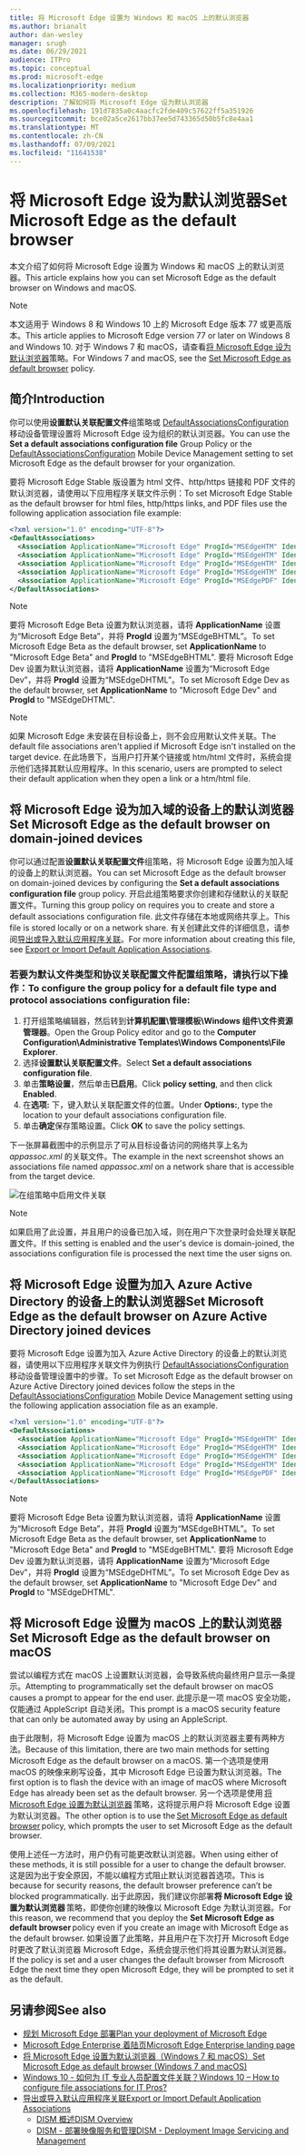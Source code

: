 ```yaml
---
title: 将 Microsoft Edge 设置为 Windows 和 macOS 上的默认浏览器
ms.author: brianalt
author: dan-wesley
manager: srugh
ms.date: 06/29/2021
audience: ITPro
ms.topic: conceptual
ms.prod: microsoft-edge
ms.localizationpriority: medium
ms.collection: M365-modern-desktop
description: 了解如何将 Microsoft Edge 设为默认浏览器
ms.openlocfilehash: 191d7835a0c4aacfc2fde409c57622ff5a351926
ms.sourcegitcommit: bce02a5ce2617bb37ee5d743365d50b5fc8e4aa1
ms.translationtype: MT
ms.contentlocale: zh-CN
ms.lasthandoff: 07/09/2021
ms.locfileid: "11641538"
---
```

# <a name="set-microsoft-edge-as-the-default-browser"></a><span data-ttu-id="91edd-103">将 Microsoft Edge 设为默认浏览器</span><span class="sxs-lookup"><span data-stu-id="91edd-103">Set Microsoft Edge as the default browser</span></span>

<span data-ttu-id="91edd-104">本文介绍了如何将 Microsoft Edge 设置为 Windows 和 macOS 上的默认浏览器。</span><span class="sxs-lookup"><span data-stu-id="91edd-104">This article explains how you can set Microsoft Edge as the default browser on Windows and macOS.</span></span>

> [!NOTE]
> <span data-ttu-id="91edd-105">本文适用于 Windows 8 和 Windows 10 上的 Microsoft Edge 版本 77 或更高版本。</span><span class="sxs-lookup"><span data-stu-id="91edd-105">This article applies to Microsoft Edge version 77 or later on Windows 8 and Windows 10.</span></span> <span data-ttu-id="91edd-106">对于 Windows 7 和 macOS，请查看[将 Microsoft Edge 设为默认浏览器](./microsoft-edge-policies.md#defaultbrowsersettingenabled)策略。</span><span class="sxs-lookup"><span data-stu-id="91edd-106">For Windows 7 and macOS, see the [Set Microsoft Edge as default browser](./microsoft-edge-policies.md#defaultbrowsersettingenabled) policy.</span></span>

## <a name="introduction"></a><span data-ttu-id="91edd-107">简介</span><span class="sxs-lookup"><span data-stu-id="91edd-107">Introduction</span></span>

<span data-ttu-id="91edd-108">你可以使用**设置默认关联配置文件**组策略或 [DefaultAssociationsConfiguration](/windows/client-management/mdm/policy-csp-applicationdefaults#applicationdefaults-defaultassociationsconfiguration) 移动设备管理设置将 Microsoft Edge 设为组织的默认浏览器。</span><span class="sxs-lookup"><span data-stu-id="91edd-108">You can use the **Set a default associations configuration file** Group Policy or the [DefaultAssociationsConfiguration](/windows/client-management/mdm/policy-csp-applicationdefaults#applicationdefaults-defaultassociationsconfiguration) Mobile Device Management setting to set Microsoft Edge as the default browser for your organization.</span></span>

<span data-ttu-id="91edd-109">要将 Microsoft Edge Stable 版设置为 html 文件、http/https 链接和 PDF 文件的默认浏览器，请使用以下应用程序关联文件示例：</span><span class="sxs-lookup"><span data-stu-id="91edd-109">To set Microsoft Edge Stable as the default browser for html files, http/https links, and PDF files use the following application association file example:</span></span>

```xml
<?xml version="1.0" encoding="UTF-8"?>
<DefaultAssociations> 
  <Association ApplicationName="Microsoft Edge" ProgId="MSEdgeHTM" Identifier=".html"/>
  <Association ApplicationName="Microsoft Edge" ProgId="MSEdgeHTM" Identifier=".htm"/>
  <Association ApplicationName="Microsoft Edge" ProgId="MSEdgeHTM" Identifier="http"/>
  <Association ApplicationName="Microsoft Edge" ProgId="MSEdgeHTM" Identifier="https"/>  
  <Association ApplicationName="Microsoft Edge" ProgId="MSEdgePDF" Identifier=".pdf"/>
</DefaultAssociations>
```

> [!NOTE]
> <span data-ttu-id="91edd-110">要将 Microsoft Edge Beta 设置为默认浏览器，请将 **ApplicationName** 设置为“Microsoft Edge Beta”，并将 **ProgId** 设置为“MSEdgeBHTML”。</span><span class="sxs-lookup"><span data-stu-id="91edd-110">To set Microsoft Edge Beta as the default browser, set **ApplicationName** to "Microsoft Edge Beta" and **ProgId** to "MSEdgeBHTML".</span></span> <span data-ttu-id="91edd-111">要将 Microsoft Edge Dev 设置为默认浏览器，请将 **ApplicationName** 设置为“Microsoft Edge Dev”，并将 **ProgId** 设置为“MSEdgeDHTML”。</span><span class="sxs-lookup"><span data-stu-id="91edd-111">To set Microsoft Edge Dev as the default browser, set **ApplicationName** to "Microsoft Edge Dev" and **ProgId** to "MSEdgeDHTML".</span></span>


> [!NOTE]
> <span data-ttu-id="91edd-112">如果 Microsoft Edge 未安装在目标设备上，则不会应用默认文件关联。</span><span class="sxs-lookup"><span data-stu-id="91edd-112">The default file associations aren't applied if Microsoft Edge isn't installed on the target device.</span></span> <span data-ttu-id="91edd-113">在此场景下，当用户打开某个链接或 htm/html 文件时，系统会提示他们选择其默认应用程序。</span><span class="sxs-lookup"><span data-stu-id="91edd-113">In this scenario, users are prompted to select their default application when they open a link or a htm/html file.</span></span>

## <a name="set-microsoft-edge-as-the-default-browser-on-domain-joined-devices"></a><span data-ttu-id="91edd-114">将 Microsoft Edge 设为加入域的设备上的默认浏览器</span><span class="sxs-lookup"><span data-stu-id="91edd-114">Set Microsoft Edge as the default browser on domain-joined devices</span></span>

<span data-ttu-id="91edd-115">你可以通过配置**设置默认关联配置文件**组策略，将 Microsoft Edge 设置为加入域的设备上的默认浏览器。</span><span class="sxs-lookup"><span data-stu-id="91edd-115">You can set Microsoft Edge as the default browser on domain-joined devices by configuring the **Set a default associations configuration file** group policy.</span></span> <span data-ttu-id="91edd-116">开启此组策略要求你创建和存储默认的关联配置文件。</span><span class="sxs-lookup"><span data-stu-id="91edd-116">Turning this group policy on requires you to create and store a default associations configuration file.</span></span> <span data-ttu-id="91edd-117">此文件存储在本地或网络共享上。</span><span class="sxs-lookup"><span data-stu-id="91edd-117">This file is stored locally or on a network share.</span></span> <span data-ttu-id="91edd-118">有关创建此文件的详细信息，请参阅[导出或导入默认应用程序关联](/windows-hardware/manufacture/desktop/export-or-import-default-application-associations)。</span><span class="sxs-lookup"><span data-stu-id="91edd-118">For more information about creating this file, see [Export or Import Default Application Associations](/windows-hardware/manufacture/desktop/export-or-import-default-application-associations).</span></span>

### <a name="to-configure-the-group-policy-for-a-default-file-type-and-protocol-associations-configuration-file"></a><span data-ttu-id="91edd-119">若要为默认文件类型和协议关联配置文件配置组策略，请执行以下操作：</span><span class="sxs-lookup"><span data-stu-id="91edd-119">To configure the group policy for a default file type and protocol associations configuration file:</span></span>

1. <span data-ttu-id="91edd-120">打开组策略编辑器，然后转到**计算机配置\管理模板\Windows 组件\文件资源管理器**。</span><span class="sxs-lookup"><span data-stu-id="91edd-120">Open the Group Policy editor and go to the **Computer Configuration\Administrative Templates\Windows Components\File Explorer**.</span></span>
2. <span data-ttu-id="91edd-121">选择**设置默认关联配置文件**。</span><span class="sxs-lookup"><span data-stu-id="91edd-121">Select **Set a default associations configuration file**.</span></span>
3. <span data-ttu-id="91edd-122">单击**策略设置**，然后单击**已启用**。</span><span class="sxs-lookup"><span data-stu-id="91edd-122">Click **policy setting**, and then click **Enabled**.</span></span>
4. <span data-ttu-id="91edd-123">在**选项:** 下，键入默认关联配置文件的位置。</span><span class="sxs-lookup"><span data-stu-id="91edd-123">Under **Options:**, type the location to your default associations configuration file.</span></span>
5. <span data-ttu-id="91edd-124">单击**确定**保存策略设置。</span><span class="sxs-lookup"><span data-stu-id="91edd-124">Click **OK** to save the policy settings.</span></span>

<span data-ttu-id="91edd-125">下一张屏幕截图中的示例显示了可从目标设备访问的网络共享上名为 *appassoc.xml* 的关联文件。</span><span class="sxs-lookup"><span data-stu-id="91edd-125">The example in the next screenshot shows an associations file named *appassoc.xml* on a network share that is accessible from the target device.</span></span>

   ![在组策略中启用文件关联](./media/edge-learnmore-make-edge-default-browser/edge-learnmore-app-associations.png)

   > [!NOTE]
   > <span data-ttu-id="91edd-127">如果启用了此设置，并且用户的设备已加入域，则在用户下次登录时会处理关联配置文件。</span><span class="sxs-lookup"><span data-stu-id="91edd-127">If this setting is enabled and the user's device is domain-joined, the associations configuration file is processed the next time the user signs on.</span></span>

## <a name="set-microsoft-edge-as-the-default-browser-on-azure-active-directory-joined-devices"></a><span data-ttu-id="91edd-128">将 Microsoft Edge 设置为加入 Azure Active Directory 的设备上的默认浏览器</span><span class="sxs-lookup"><span data-stu-id="91edd-128">Set Microsoft Edge as the default browser on Azure Active Directory joined devices</span></span>

<span data-ttu-id="91edd-129">要将 Microsoft Edge 设置为加入 Azure Active Directory 的设备上的默认浏览器，请使用以下应用程序关联文件为例执行 [DefaultAssociationsConfiguration](/windows/client-management/mdm/policy-csp-applicationdefaults#applicationdefaults-defaultassociationsconfiguration) 移动设备管理设置中的步骤。</span><span class="sxs-lookup"><span data-stu-id="91edd-129">To set Microsoft Edge as the default browser on Azure Active Directory joined devices follow the steps in the [DefaultAssociationsConfiguration](/windows/client-management/mdm/policy-csp-applicationdefaults#applicationdefaults-defaultassociationsconfiguration) Mobile Device Management setting using the following application association file as an example.</span></span>

```xml
<?xml version="1.0" encoding="UTF-8"?>
<DefaultAssociations>
  <Association ApplicationName="Microsoft Edge" ProgId="MSEdgeHTM" Identifier=".html"/>
  <Association ApplicationName="Microsoft Edge" ProgId="MSEdgeHTM" Identifier=".htm"/>
  <Association ApplicationName="Microsoft Edge" ProgId="MSEdgeHTM" Identifier="http"/>
  <Association ApplicationName="Microsoft Edge" ProgId="MSEdgeHTM" Identifier="https"/>  
  <Association ApplicationName="Microsoft Edge" ProgId="MSEdgePDF" Identifier=".pdf"/>
</DefaultAssociations>
```

> [!NOTE]
> <span data-ttu-id="91edd-130">要将 Microsoft Edge Beta 设置为默认浏览器，请将 **ApplicationName** 设置为“Microsoft Edge Beta”，并将 **ProgId** 设置为“MSEdgeBHTML”。</span><span class="sxs-lookup"><span data-stu-id="91edd-130">To set Microsoft Edge Beta as the default browser, set **ApplicationName** to "Microsoft Edge Beta" and **ProgId** to "MSEdgeBHTML".</span></span> <span data-ttu-id="91edd-131">要将 Microsoft Edge Dev 设置为默认浏览器，请将 **ApplicationName** 设置为“Microsoft Edge Dev”，并将 **ProgId** 设置为“MSEdgeDHTML”。</span><span class="sxs-lookup"><span data-stu-id="91edd-131">To set Microsoft Edge Dev as the default browser, set **ApplicationName** to "Microsoft Edge Dev" and **ProgId** to "MSEdgeDHTML".</span></span>

## <a name="set-microsoft-edge-as-the-default-browser-on-macos"></a><span data-ttu-id="91edd-132">将 Microsoft Edge 设置为 macOS 上的默认浏览器</span><span class="sxs-lookup"><span data-stu-id="91edd-132">Set Microsoft Edge as the default browser on macOS</span></span>

<span data-ttu-id="91edd-133">尝试以编程方式在 macOS 上设置默认浏览器，会导致系统向最终用户显示一条提示。</span><span class="sxs-lookup"><span data-stu-id="91edd-133">Attempting to programmatically set the default browser on macOS causes a prompt to appear for the end user.</span></span> <span data-ttu-id="91edd-134">此提示是一项 macOS 安全功能，仅能通过 AppleScript 自动关闭。</span><span class="sxs-lookup"><span data-stu-id="91edd-134">This prompt is a macOS security feature that can only be automated away by using an AppleScript.</span></span>

<span data-ttu-id="91edd-135">由于此限制，将 Microsoft Edge 设置为 macOS 上的默认浏览器主要有两种方法。</span><span class="sxs-lookup"><span data-stu-id="91edd-135">Because of this limitation, there are two main methods for setting Microsoft Edge as the default browser on a macOS.</span></span> <span data-ttu-id="91edd-136">第一个选项是使用 macOS 的映像来刷写设备，其中 Microsoft Edge 已设置为默认浏览器。</span><span class="sxs-lookup"><span data-stu-id="91edd-136">The first option is to flash the device with an image of macOS where Microsoft Edge has already been set as the default browser.</span></span> <span data-ttu-id="91edd-137">另一个选项是使用 [将 Microsoft Edge 设置为默认浏览器](./microsoft-edge-policies.md#defaultbrowsersettingenabled) 策略，这将提示用户将 Microsoft Edge 设置为默认浏览器。</span><span class="sxs-lookup"><span data-stu-id="91edd-137">The other option is to use the [Set Microsoft Edge as default browser](./microsoft-edge-policies.md#defaultbrowsersettingenabled) policy, which prompts the user to set Microsoft Edge as the default browser.</span></span>

<span data-ttu-id="91edd-138">使用上述任一方法时，用户仍有可能更改默认浏览器。</span><span class="sxs-lookup"><span data-stu-id="91edd-138">When using either of these methods, it is still possible for a user to change the default browser.</span></span> <span data-ttu-id="91edd-139">这是因为出于安全原因，不能以编程方式阻止默认浏览器首选项。</span><span class="sxs-lookup"><span data-stu-id="91edd-139">This is because for security reasons, the default browser preference can’t be blocked programmatically.</span></span> <span data-ttu-id="91edd-140">出于此原因，我们建议你部署**将 Microsoft Edge 设置为默认浏览器** 策略，即使你创建的映像以 Microsoft Edge 为默认浏览器。</span><span class="sxs-lookup"><span data-stu-id="91edd-140">For this reason, we recommend that you deploy the **Set Microsoft Edge as default browser** policy even if you create an image with Microsoft Edge as the default browser.</span></span> <span data-ttu-id="91edd-141">如果设置了此策略，并且用户在下次打开 Microsoft Edge 时更改了默认浏览器 Microsoft Edge，系统会提示他们将其设置为默认浏览器。</span><span class="sxs-lookup"><span data-stu-id="91edd-141">If the policy is set and a user changes the default browser from Microsoft Edge the next time they open Microsoft Edge, they will be prompted to set it as the default.</span></span>

## <a name="see-also"></a><span data-ttu-id="91edd-142">另请参阅</span><span class="sxs-lookup"><span data-stu-id="91edd-142">See also</span></span>

- [<span data-ttu-id="91edd-143">规划 Microsoft Edge 部署</span><span class="sxs-lookup"><span data-stu-id="91edd-143">Plan your deployment of Microsoft Edge</span></span>](./deploy-edge-plan-deployment.md)
- [<span data-ttu-id="91edd-144">Microsoft Edge Enterprise 着陆页</span><span class="sxs-lookup"><span data-stu-id="91edd-144">Microsoft Edge Enterprise landing page</span></span>](https://aka.ms/EdgeEnterprise)
- [<span data-ttu-id="91edd-145">将 Microsoft Edge 设置为默认浏览器（Windows 7 和 macOS）</span><span class="sxs-lookup"><span data-stu-id="91edd-145">Set Microsoft Edge as default browser (Windows 7 and macOS)</span></span>](./microsoft-edge-policies.md#defaultbrowsersettingenabled)
- [<span data-ttu-id="91edd-146">Windows 10 - 如何为 IT 专业人员配置文件关联？</span><span class="sxs-lookup"><span data-stu-id="91edd-146">Windows 10 – How to configure file associations for IT Pros?</span></span>](/archive/blogs/windowsinternals/windows-10-how-to-configure-file-associations-for-it-pros)
- [<span data-ttu-id="91edd-147">导出或导入默认应用程序关联</span><span class="sxs-lookup"><span data-stu-id="91edd-147">Export or Import Default Application Associations</span></span>](/windows-hardware/manufacture/desktop/export-or-import-default-application-associations)
  - [<span data-ttu-id="91edd-148">DISM 概述</span><span class="sxs-lookup"><span data-stu-id="91edd-148">DISM Overview</span></span>](/windows-hardware/manufacture/desktop/what-is-dism)
  - [<span data-ttu-id="91edd-149">DISM - 部署映像服务和管理</span><span class="sxs-lookup"><span data-stu-id="91edd-149">DISM - Deployment Image Servicing and Management</span></span>](/windows-hardware/manufacture/desktop/dism---deployment-image-servicing-and-management-technical-reference-for-windows)